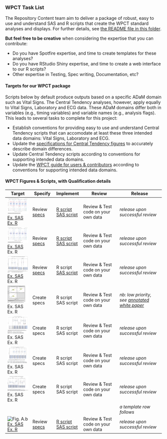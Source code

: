 ### WPCT Task List

The Repository Content team aim to deliver a package of robust, easy to use and understand SAS and R scripts that create the WPCT standard analyses and displays. For further details, see [the README file in this folder](./README.md).

**But feel free to be creative** when considering the expertise that you can contribute:
* Do you have Spotfire expertise, and time to create templates for these analyses?
* Do you have RStudio Shiny expertise, and time to create a web interface to our R scripts?
* Other expertise in Testing, Spec writing, Documentation, etc?

#### Targets for our WPCT package

Scripts below by default produce outputs based on a specific ADaM domain such as Vital Signs. The Central Tendency analyses, however, apply equally to Vital Signs, Laboratory and ECG data. These ADaM domains differ both in variables (e.g., timing variables) and variable names (e.g., analysis flags). This leads to several tasks to complete for this project:

* Establish conventions for providing easy to use and understand Central Tendency scripts that can accomodate at least these three intended data domains: Vital Signs, Laboratory and ECG.
* Update the [specifications for Central Tendency figures](http://github.com/phuse-org/phuse-scripts/tree/master/whitepapers/specification) to accurately describe domain differences.
* Update Central Tendency scripts according to conventions for supporting intended data domains.
* Update the [WPCT guide for users & contributors](http://github.com/phuse-org/phuse-scripts/blob/master/whitepapers/CentralTendency-UserGuide.md) according to conventions for supporting intended data domains.

#### WPCT Figures & Scripts, with Qualification details

| Target | Specify | Implement | Review | Release |
|---|---|---|---|---|
|![Fig. 7.1](../images/wpct/target_07.01.png)<br/>[Ex. SAS](http://github.com/phuse-org/phuse-scripts/blob/master/whitepapers/WPCT/outputs_sas/WPCT-F.07.01_Box_plot_DIABP_by_visit_for_timepoint_815.pdf)<br/>[Ex. R](http://github.com/phuse-org/phuse-scripts/blob/master/whitepapers/WPCT/outputs_r/WPCT-F.07.01%20R%20Output%20Example.PNG)|Review [specs](http://github.com/phuse-org/phuse-scripts/blob/master/whitepapers/specification/WPCT_Fig_7.1_RequirementsSpecification.docx)|[R script](http://github.com/phuse-org/phuse-scripts/blob/master/whitepapers/WPCT/WPCT-F.07.01.R)<br/> [SAS script](http://github.com/phuse-org/phuse-scripts/blob/master/whitepapers/WPCT/WPCT-F.07.01.sas)|Review & Test code on your own data| *release upon successful review*|
|![Fig. 7.2](../images/wpct/target_07.02.png)<br/>[Ex. SAS](https://github.com/phuse-org/phuse-scripts/blob/master/whitepapers/WPCT/outputs_sas/WPCT-F.07.02_Box_plot_DIABP_Change_by_visit_for_timepoint_815.pdf)<br/>Ex. R|Review [specs](http://github.com/phuse-org/phuse-scripts/blob/master/whitepapers/specification/WPCT_Fig_7.2_RequirementsSpecification.docx)|[R script](http://github.com/phuse-org/phuse-scripts/blob/master/whitepapers/WPCT/WPCT-F.07.02.R)<br/>[SAS script](http://github.com/phuse-org/phuse-scripts/blob/master/whitepapers/WPCT/WPCT-F.07.02.sas)|Review & Test code on your own data| *release upon successful review*|
|![Fig. 7.3](../images/wpct/target_07.03.png)<br/>[Ex. SAS](https://github.com/phuse-org/phuse-scripts/blob/master/whitepapers/WPCT/outputs_sas/WPCT-F.07.03_Box_plot_DIABP_with_change_by_visit_for_timepoint_815.pdf)<br/>Ex. R|Review [specs](https://github.com/phuse-org/phuse-scripts/blob/master/whitepapers/specification/WPCT_Fig_7.3_RequirementsSpecification.docx)|R script<br/>[SAS script](https://github.com/phuse-org/phuse-scripts/blob/master/whitepapers/WPCT/WPCT-F.07.03.sas)|Review & Test code on your own data| *release upon successful review*|
|![Fig. 7.5](../images/wpct/target_07.05.png)<br/>Ex. SAS<br/>Ex. R|Create specs|R script<br/>SAS script|Review & Test code on your own data| *nb: low priority, see [annotated white paper](http://github.com/phuse-org/phuse-scripts/blob/master/whitepapers/specification/Annotated-CSS_WhitePaper_CentralTendency_v1.0.pdf)*|
|![Fig. 7.6](../images/wpct/target_07.06.png)<br/>Ex. SAS<br/>Ex. R|Create specs|R script<br/>SAS script|Review & Test code on your own data| *release upon successful review*|
|![Fig. 7.7](../images/wpct/target_07.07.png)<br/>Ex. SAS<br/>Ex. R|Create specs|R script<br/>SAS script|Review & Test code on your own data| *release upon successful review*|
|![Fig. 7.8](../images/wpct/target_07.08.png)<br/>Ex. SAS<br/>Ex. R|Create specs|R script<br/>SAS script|Review & Test code on your own data| *release upon successful review*|
| | | | |*a template row follows*|
|![Fig. A.b](../images/wpct/target_A.b.png)<br/>[Ex. SAS]()<br/>[Ex. R]()|Review [specs]()|[R script]()<br/>[SAS script]()|Review & Test code on your own data| *release upon successful review*|
